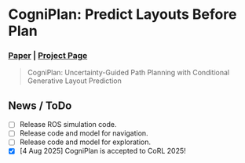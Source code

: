 # CogniPlan: Predict Layouts Before Plan

### [Paper](https://arxiv.org/pdf/2508.03027) | [Project Page](https://yizhuo-wang.com/cogniplan/)

> CogniPlan: Uncertainty-Guided Path Planning with Conditional Generative Layout Prediction


## News / ToDo

- [ ] Release ROS simulation code.
- [ ] Release code and model for navigation.
- [ ] Release code and model for exploration.
- [x] [4 Aug 2025] CogniPlan is accepted to CoRL 2025!

